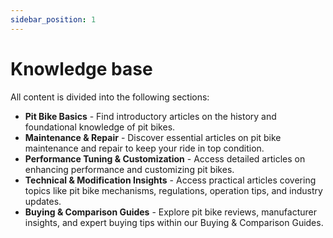 ```yaml
---
sidebar_position: 1
---
```


# Knowledge base

All content is divided into the following sections:
- **Pit Bike Basics** - Find introductory articles on the history and foundational knowledge of pit bikes.
- **Maintenance & Repair** - Discover essential articles on pit bike maintenance and repair to keep your ride in top condition.
- **Performance Tuning & Customization** - Access detailed articles on enhancing performance and customizing pit bikes.
- **Technical & Modification Insights** - Access practical articles covering topics like pit bike mechanisms, regulations, operation tips, and industry updates.
- **Buying & Comparison Guides** - Explore pit bike reviews, manufacturer insights, and expert buying tips within our Buying & Comparison Guides.

